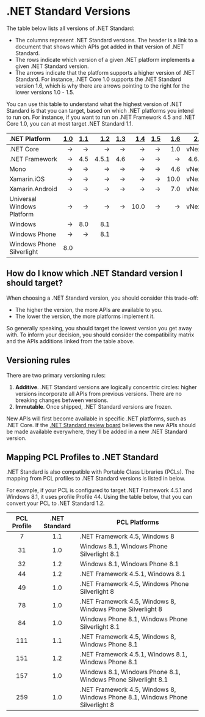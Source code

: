 # .NET Standard Versions

The table below lists all versions of .NET Standard:

* The columns represent .NET Standard versions. The header is a link to a
  document that shows which APIs got added in that version of .NET Standard.
* The rows indicate which version of a given .NET platform implements a given
  .NET Standard version.
* The arrows indicate that the platform supports a higher version of .NET
  Standard. For instance, .NET Core 1.0 supports the .NET Standard version 1.6,
  which is why there are arrows pointing to the right for the lower versions 1.0
  \- 1.5.

You can use this table to understand what the highest version of .NET Standard
is that you can target, based on which .NET platforms you intend to run on. For
instance, if you want to run on .NET Framework 4.5 and .NET Core 1.0, you can at
most target .NET Standard 1.1.

|.NET Platform              | [1.0]| [1.1]| [1.2]| [1.3]| [1.4]| [1.5]| [1.6]| [2.0]|
|:--------------------------|-----:|-----:|-----:|-----:|-----:|-----:|-----:|-----:|
|.NET Core                  |&rarr;|&rarr;|&rarr;|&rarr;|&rarr;|&rarr;|   1.0| vNext|
|.NET Framework             |&rarr;|  4.5 | 4.5.1|   4.6|&rarr;|&rarr;|&rarr;| 4.6.1|
|Mono                       |&rarr;|&rarr;|&rarr;|&rarr;|&rarr;|&rarr;|   4.6| vNext|
|Xamarin.iOS                |&rarr;|&rarr;|&rarr;|&rarr;|&rarr;|&rarr;|  10.0| vNext|
|Xamarin.Android            |&rarr;|&rarr;|&rarr;|&rarr;|&rarr;|&rarr;|   7.0| vNext|
|Universal Windows Platform |&rarr;|&rarr;|&rarr;|&rarr;|  10.0|&rarr;|&rarr;| vNext|
|Windows                    |&rarr;|   8.0|   8.1|      |      |      |      |      |
|Windows Phone              |&rarr;|&rarr;|   8.1|      |      |      |      |      |
|Windows Phone Silverlight  |   8.0|      |      |      |      |      |      |      |

[1.0]: versions/netstandard1.0.md
[1.1]: versions/netstandard1.1.md
[1.2]: versions/netstandard1.2.md
[1.3]: versions/netstandard1.3.md
[1.4]: versions/netstandard1.4.md
[1.5]: versions/netstandard1.5.md
[1.6]: versions/netstandard1.6.md
[2.0]: versions/netstandard2.0.md

## How do I know which .NET Standard version I should target?

When choosing a .NET Standard version, you should consider this trade-off:

* The higher the version, the more APIs are available to you.
* The lower the version, the more platforms implement it.

So generally speaking, you should target the lowest version you get away with.
To inform your decision, you should consider the compatibility matrix and the
APIs additions linked from the table above.

## Versioning rules

There are two primary versioning rules:

1. **Additive**. .NET Standard versions are logically concentric circles: higher
   versions incorporate all APIs from previous versions. There are no breaking
   changes between versions.
2. **Immutable**. Once shipped, .NET Standard versions are frozen.

New APIs will first become available in specific .NET platforms, such as .NET
Core. If the [.NET Standard review board][netstandard-board] believes the new
APIs should be made available everywhere, they'll be added in a new .NET
Standard version.

[netstandard-board]: review-board/README.md

## Mapping PCL Profiles to .NET Standard

.NET Standard is also compatible with Portable Class Libraries (PCLs). The
mapping from PCL profiles to .NET Standard versions is listed in below.

For example, if your PCL is configured to target .NET Framework 4.5.1 and
Windows 8.1, it uses profile Profile 44. Using the table below, that you can
convert your PCL to .NET Standard 1.2.

| PCL Profile | .NET Standard | PCL Platforms
|:-----------:|:-------------:|------------------------------------------------------------------------------
| 7           | 1.1           | .NET Framework 4.5, Windows 8
| 31          | 1.0           | Windows 8.1, Windows Phone Silverlight 8.1
| 32          | 1.2           | Windows 8.1, Windows Phone 8.1
| 44          | 1.2           | .NET Framework 4.5.1, Windows 8.1
| 49          | 1.0           | .NET Framework 4.5, Windows Phone Silverlight 8
| 78          | 1.0           | .NET Framework 4.5, Windows 8, Windows Phone Silverlight 8
| 84          | 1.0           | Windows Phone 8.1, Windows Phone Silverlight 8.1
| 111         | 1.1           | .NET Framework 4.5, Windows 8, Windows Phone 8.1
| 151         | 1.2           | .NET Framework 4.5.1, Windows 8.1, Windows Phone 8.1
| 157         | 1.0           | Windows 8.1, Windows Phone 8.1, Windows Phone Silverlight 8.1
| 259         | 1.0           | .NET Framework 4.5, Windows 8, Windows Phone 8.1, Windows Phone Silverlight 8
